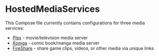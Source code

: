 # HostedMediaServices

This Compose file currently contains configurations for three media services:

* [Plex](https://github.com/linuxserver/docker-plex) - movie/television media server
* [Komga](https://github.com/gotson/komga) -  comic book/manga media server
* [FireShare](https://github.com/ShaneIsrael/fireshare) - share game clips, videos, or other media via unique links
